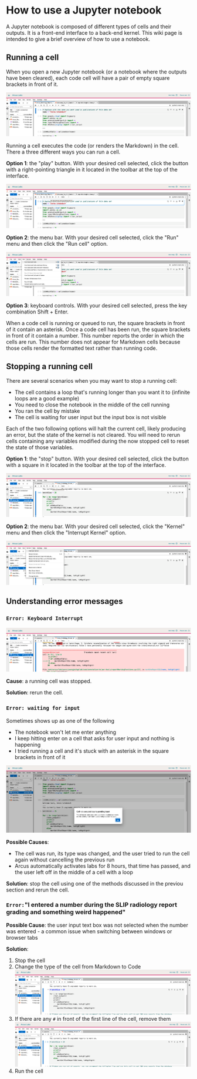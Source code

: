 # How to use a Jupyter notebook

A Jupyter notebook is composed of different types of cells and their outputs. It is a front-end interface to a back-end kernel. This wiki page is intended to give a brief overview of how to use a notebook.

## Running a cell

When you open a new Jupyter notebook (or a notebook where the outputs have been cleared), each code cell will have a pair of empty square brackets in front of it.

![](jupyter-notebook/01_empty_cells.png)

Running a cell executes the code (or renders the Markdown) in the cell. There a three different ways you can run a cell.

**Option 1**: the "play" button. With your desired cell selected, click the button with a right-pointing triangle in it located in the toolbar at the top of the interface.

![](jupyter-notebook/02_run_cell_button.png)

**Option 2**: the menu bar. With your desired cell selected, click the "Run" menu and then click the "Run cell" option.

![](jupyter-notebook/03_run_cell_menu.png)

**Option 3**: keyboard controls. With your desired cell selected, press the key combination Shift + Enter.

When a code cell is running or queued to run, the square brackets in front of it contain an asterisk. Once a code cell has been run, the square brackets in front of it contain a number. This number reports the order in which the cells are run. This number does not appear for Markdown cells because those cells render the formatted text rather than running code. 

## Stopping a running cell

There are several scenarios when you may want to stop a running cell:
- The cell contains a loop that's running longer than you want it to (infinite loops are a good example)
- You need to close the notebook in the middle of the cell running
- You ran the cell by mistake
- The cell is waiting for user input but the input box is not visible

Each of the two following options will halt the current cell, likely producing an error, but the state of the kernel is not cleared. You will need to rerun cells containing any variables modified during the now stopped cell to reset the state of those variables.

**Option 1**: the "stop" button. With your desired cell selected, click the button with a square in it located in the toolbar at the top of the interface.

![](jupyter-notebook/04_stop_cell_button.png)

**Option 2**: the menu bar. With your desired cell selected, click the "Kernel" menu and then click the "Interrupt Kernel" option.

![](jupyter-notebook/05_stop_cell_menu.png)




## Understanding error messages

### `Error: Keyboard Interrupt`

![](jupyter-notebook/06_error_keyboard_int.png)

**Cause**: a running cell was stopped.

**Solution**: rerun the cell.



### `Error: waiting for input`

Sometimes shows up as one of the following
- The notebook won't let me enter anything
- I keep hitting enter on a cell that asks for user input and nothing is happening
- I tried running a cell and it's stuck with an asterisk in the square brackets in front of it


![](jupyter-notebook/07_error_user_input.png)

**Possible Causes**: 
- The cell was run, its type was changed, and the user tried to run the cell again without cancelling the previous run
- Arcus automatically activates labs for 8 hours, that time has passed, and the user left off in the middle of a cell with a loop

**Solution**: stop the cell using one of the methods discussed in the previou section and rerun the cell.


### `Error:`"I entered a number during the SLIP radiology report grading and something weird happened"

**Possible Cause**: the user input text box was not selected when the number was entered - a common issue when switching between windows or browser tabs

**Solution**:
1. Stop the cell
2. Change the type of the cell from Markdown to Code
![The cell is currently of Markdown type](jupyter-notebook/08_error_cell_type_markdown.png)
3. If there are any `#` in front of the first line of the cell, remove them
![Remove the leading pound sign/hashtag/octothorp on the first line](jupyter-notebook/09_error_cell_type_comment.png)
4. Run the cell


